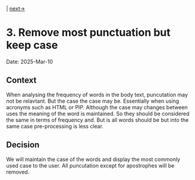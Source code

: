 |
[next->](0003-decision-3.md)

# 3. Remove most punctuation but keep case

Date: 2025-Mar-10

## Context

When analysing the frequency of words in the body text, puncutation may not be relavtant. But the case the case may be. Essentially when using acronyms such as HTML or PIP. Although the case may changes between uses the meaning of the word is maintained. So they should be considered the same in terms of frequency and. But is all words should be but into the same case pre-processing is less clear.

## Decision

We will maintain the case of the words and display the most commonly used case to the user. All puncutation except for apostrophes will be removed.
